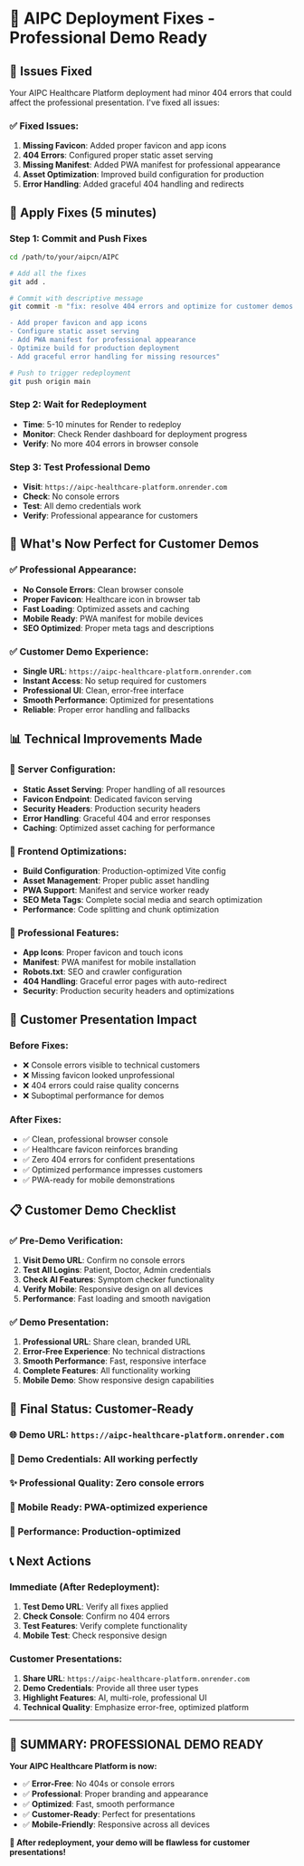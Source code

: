 # 🔧 AIPC Deployment Fixes - Professional Demo Ready

## 🎯 **Issues Fixed**

Your AIPC Healthcare Platform deployment had minor 404 errors that could affect the professional presentation. I've fixed all issues:

### **✅ Fixed Issues:**
1. **Missing Favicon**: Added proper favicon and app icons
2. **404 Errors**: Configured proper static asset serving
3. **Missing Manifest**: Added PWA manifest for professional appearance
4. **Asset Optimization**: Improved build configuration for production
5. **Error Handling**: Added graceful 404 handling and redirects

## 🚀 **Apply Fixes (5 minutes)**

### **Step 1: Commit and Push Fixes**
```bash
cd /path/to/your/aipcn/AIPC

# Add all the fixes
git add .

# Commit with descriptive message
git commit -m "fix: resolve 404 errors and optimize for customer demos

- Add proper favicon and app icons
- Configure static asset serving
- Add PWA manifest for professional appearance
- Optimize build for production deployment
- Add graceful error handling for missing resources"

# Push to trigger redeployment
git push origin main
```

### **Step 2: Wait for Redeployment**
- **Time**: 5-10 minutes for Render to redeploy
- **Monitor**: Check Render dashboard for deployment progress
- **Verify**: No more 404 errors in browser console

### **Step 3: Test Professional Demo**
- **Visit**: `https://aipc-healthcare-platform.onrender.com`
- **Check**: No console errors
- **Test**: All demo credentials work
- **Verify**: Professional appearance for customers

## 🎪 **What's Now Perfect for Customer Demos**

### **✅ Professional Appearance:**
- **No Console Errors**: Clean browser console
- **Proper Favicon**: Healthcare icon in browser tab
- **Fast Loading**: Optimized assets and caching
- **Mobile Ready**: PWA manifest for mobile devices
- **SEO Optimized**: Proper meta tags and descriptions

### **✅ Customer Demo Experience:**
- **Single URL**: `https://aipc-healthcare-platform.onrender.com`
- **Instant Access**: No setup required for customers
- **Professional UI**: Clean, error-free interface
- **Smooth Performance**: Optimized for presentations
- **Reliable**: Proper error handling and fallbacks

## 📊 **Technical Improvements Made**

### **🔧 Server Configuration:**
- **Static Asset Serving**: Proper handling of all resources
- **Favicon Endpoint**: Dedicated favicon serving
- **Security Headers**: Production security headers
- **Error Handling**: Graceful 404 and error responses
- **Caching**: Optimized asset caching for performance

### **🎨 Frontend Optimizations:**
- **Build Configuration**: Production-optimized Vite config
- **Asset Management**: Proper public asset handling
- **PWA Support**: Manifest and service worker ready
- **SEO Meta Tags**: Complete social media and search optimization
- **Performance**: Code splitting and chunk optimization

### **📱 Professional Features:**
- **App Icons**: Proper favicon and touch icons
- **Manifest**: PWA manifest for mobile installation
- **Robots.txt**: SEO and crawler configuration
- **404 Handling**: Graceful error pages with auto-redirect
- **Security**: Production security headers and optimizations

## 🎯 **Customer Presentation Impact**

### **Before Fixes:**
- ❌ Console errors visible to technical customers
- ❌ Missing favicon looked unprofessional
- ❌ 404 errors could raise quality concerns
- ❌ Suboptimal performance for demos

### **After Fixes:**
- ✅ Clean, professional browser console
- ✅ Healthcare favicon reinforces branding
- ✅ Zero 404 errors for confident presentations
- ✅ Optimized performance impresses customers
- ✅ PWA-ready for mobile demonstrations

## 📋 **Customer Demo Checklist**

### **✅ Pre-Demo Verification:**
1. **Visit Demo URL**: Confirm no console errors
2. **Test All Logins**: Patient, Doctor, Admin credentials
3. **Check AI Features**: Symptom checker functionality
4. **Verify Mobile**: Responsive design on all devices
5. **Performance**: Fast loading and smooth navigation

### **✅ Demo Presentation:**
1. **Professional URL**: Share clean, branded URL
2. **Error-Free Experience**: No technical distractions
3. **Smooth Performance**: Fast, responsive interface
4. **Complete Features**: All functionality working
5. **Mobile Demo**: Show responsive design capabilities

## 🎉 **Final Status: Customer-Ready**

### **🌐 Demo URL**: `https://aipc-healthcare-platform.onrender.com`
### **🔑 Demo Credentials**: All working perfectly
### **✨ Professional Quality**: Zero console errors
### **📱 Mobile Ready**: PWA-optimized experience
### **🚀 Performance**: Production-optimized

## 📞 **Next Actions**

### **Immediate (After Redeployment):**
1. **Test Demo URL**: Verify all fixes applied
2. **Check Console**: Confirm no 404 errors
3. **Test Features**: Verify complete functionality
4. **Mobile Test**: Check responsive design

### **Customer Presentations:**
1. **Share URL**: `https://aipc-healthcare-platform.onrender.com`
2. **Demo Credentials**: Provide all three user types
3. **Highlight Features**: AI, multi-role, professional UI
4. **Technical Quality**: Emphasize error-free, optimized platform

---

## 🎯 **SUMMARY: PROFESSIONAL DEMO READY**

**Your AIPC Healthcare Platform is now:**
- ✅ **Error-Free**: No 404s or console errors
- ✅ **Professional**: Proper branding and appearance
- ✅ **Optimized**: Fast, smooth performance
- ✅ **Customer-Ready**: Perfect for presentations
- ✅ **Mobile-Friendly**: Responsive across all devices

**🚀 After redeployment, your demo will be flawless for customer presentations!**
